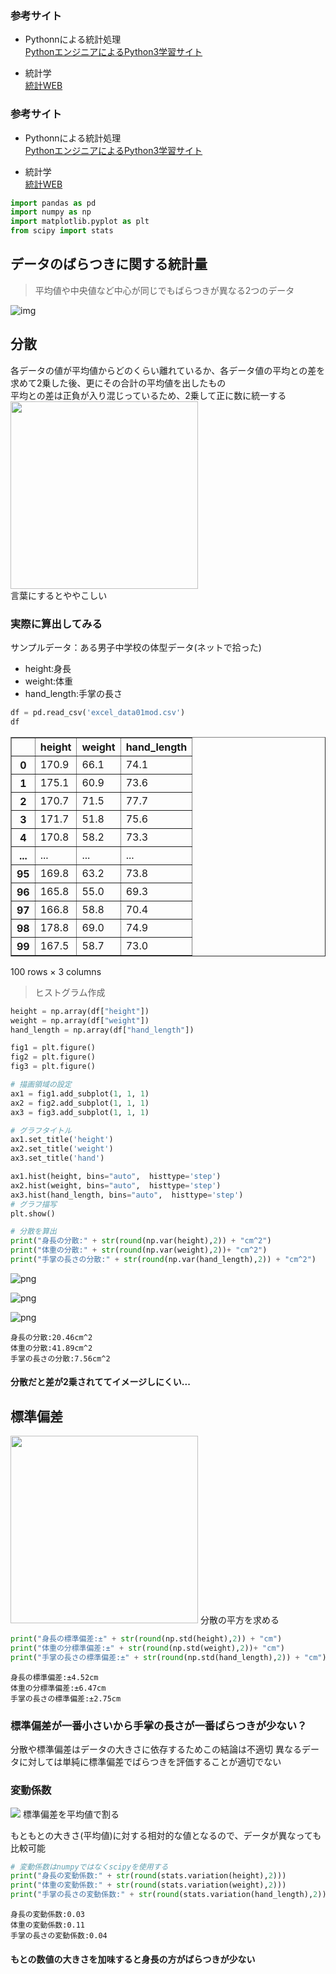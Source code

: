 ### 参考サイト  
- Pythonnによる統計処理  
[PythonエンジニアによるPython3学習サイト](https://www.python.ambitious-engineer.com/archives/category/application/data_analysis)  
  
- 統計学  
[統計WEB](https://bellcurve.jp/statistics/)

### 参考サイト  
- Pythonnによる統計処理  
[PythonエンジニアによるPython3学習サイト](https://www.python.ambitious-engineer.com/archives/category/application/data_analysis)  
  
- 統計学  
[統計WEB](https://bellcurve.jp/statistics/)


```python
import pandas as pd
import numpy as np
import matplotlib.pyplot as plt
from scipy import stats
```

## データのばらつきに関する統計量
>平均値や中央値など中心が同じでもばらつきが異なる2つのデータ

![img](test_files/test_30.png)

## 分散  
各データの値が平均値からどのくらい離れているか、各データ値の平均との差を求めて2乗した後、更にその合計の平均値を出したもの  
平均との差は正負が入り混じっているため、2乗して正に数に統一する
<img src="./test_files/bunsan.png" width="300">  
言葉にするとややこしい

### 実際に算出してみる  
サンプルデータ：ある男子中学校の体型データ(ネットで拾った)
- height:身長
- weight:体重
- hand_length:手掌の長さ


```python
df = pd.read_csv('excel_data01mod.csv')
df
```




<div>
<style scoped>
    .dataframe tbody tr th:only-of-type {
        vertical-align: middle;
    }

    .dataframe tbody tr th {
        vertical-align: top;
    }

    .dataframe thead th {
        text-align: right;
    }
</style>
<table border="1" class="dataframe">
  <thead>
    <tr style="text-align: right;">
      <th></th>
      <th>height</th>
      <th>weight</th>
      <th>hand_length</th>
    </tr>
  </thead>
  <tbody>
    <tr>
      <th>0</th>
      <td>170.9</td>
      <td>66.1</td>
      <td>74.1</td>
    </tr>
    <tr>
      <th>1</th>
      <td>175.1</td>
      <td>60.9</td>
      <td>73.6</td>
    </tr>
    <tr>
      <th>2</th>
      <td>170.7</td>
      <td>71.5</td>
      <td>77.7</td>
    </tr>
    <tr>
      <th>3</th>
      <td>171.7</td>
      <td>51.8</td>
      <td>75.6</td>
    </tr>
    <tr>
      <th>4</th>
      <td>170.8</td>
      <td>58.2</td>
      <td>73.3</td>
    </tr>
    <tr>
      <th>...</th>
      <td>...</td>
      <td>...</td>
      <td>...</td>
    </tr>
    <tr>
      <th>95</th>
      <td>169.8</td>
      <td>63.2</td>
      <td>73.8</td>
    </tr>
    <tr>
      <th>96</th>
      <td>165.8</td>
      <td>55.0</td>
      <td>69.3</td>
    </tr>
    <tr>
      <th>97</th>
      <td>166.8</td>
      <td>58.8</td>
      <td>70.4</td>
    </tr>
    <tr>
      <th>98</th>
      <td>178.8</td>
      <td>69.0</td>
      <td>74.9</td>
    </tr>
    <tr>
      <th>99</th>
      <td>167.5</td>
      <td>58.7</td>
      <td>73.0</td>
    </tr>
  </tbody>
</table>
<p>100 rows × 3 columns</p>
</div>



>ヒストグラム作成


```python
height = np.array(df["height"])
weight = np.array(df["weight"])
hand_length = np.array(df["hand_length"])

fig1 = plt.figure()
fig2 = plt.figure()
fig3 = plt.figure()

# 描画領域の設定
ax1 = fig1.add_subplot(1, 1, 1)
ax2 = fig2.add_subplot(1, 1, 1)
ax3 = fig3.add_subplot(1, 1, 1)

# グラフタイトル
ax1.set_title('height')
ax2.set_title('weight')
ax3.set_title('hand')

ax1.hist(height, bins="auto",  histtype='step')
ax2.hist(weight, bins="auto",  histtype='step')
ax3.hist(hand_length, bins="auto",  histtype='step')
# グラフ描写
plt.show()

# 分散を算出
print("身長の分散:" + str(round(np.var(height),2)) + "cm^2")
print("体重の分散:" + str(round(np.var(weight),2))+ "cm^2")
print("手掌の長さの分散:" + str(round(np.var(hand_length),2)) + "cm^2")
```


    
![png](study2_files/study2_9_0.png)
    



    
![png](study2_files/study2_9_1.png)
    



    
![png](study2_files/study2_9_2.png)
    


    身長の分散:20.46cm^2
    体重の分散:41.89cm^2
    手掌の長さの分散:7.56cm^2


#### 分散だと差が2乗されててイメージしにくい...
  
## 標準偏差  
<img src="./test_files/hyozyunhensa.png" style="width:300px">
分散の平方を求める


```python
print("身長の標準偏差:±" + str(round(np.std(height),2)) + "cm")
print("体重の分標準偏差:±" + str(round(np.std(weight),2))+ "cm")
print("手掌の長さの標準偏差:±" + str(round(np.std(hand_length),2)) + "cm")
```

    身長の標準偏差:±4.52cm
    体重の分標準偏差:±6.47cm
    手掌の長さの標準偏差:±2.75cm


### 標準偏差が一番小さいから手掌の長さが一番ばらつきが少ない？  
分散や標準偏差はデータの大きさに依存するためこの結論は不適切
異なるデータに対しては単純に標準偏差でばらつきを評価することが適切でない

### 変動係数
<img src="./test_files/hendokeisu.png" style="width=300px">
標準偏差を平均値で割る


もともとの大きさ(平均値)に対する相対的な値となるので、データが異なっても比較可能


```python
# 変動係数はnumpyではなくscipyを使用する
print("身長の変動係数:" + str(round(stats.variation(height),2)))
print("体重の変動係数:" + str(round(stats.variation(weight),2)))
print("手掌の長さの変動係数:" + str(round(stats.variation(hand_length),2)))
```

    身長の変動係数:0.03
    体重の変動係数:0.11
    手掌の長さの変動係数:0.04


#### もとの数値の大きさを加味すると身長の方がばらつきが少ない
